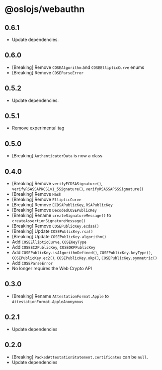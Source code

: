 # @oslojs/webauthn

## 0.6.1

- Update dependencies.

## 0.6.0

- [Breaking] Remove `COSEAlgorithm` and `COSEEllipticCurve` enums
- [Breaking] Remove `COSEParseError`

## 0.5.2

- Update dependencies.

## 0.5.1

- Remove experimental tag

## 0.5.0

- [Breaking] `AuthenticatorData` is now a class

## 0.4.0

- [Breaking] Remove `verifyECDSASignature()`, `verifyRSASSAPKCS1v1_5Signature()`, `verifyRSASSAPSSSignature()`
- [Breaking] Remove `Hash`
- [Breaking] Remove `EllipticCurve`
- [Breaking] Remove `ECDSAPublicKey`, `RSAPublicKey`
- [Breaking] Remove `DecodedCOSEPublicKey`
- [Breaking] Rename `createSignatureMessage()` to `createAssertionSignatureMessage()`
- [Breaking] Remove `COSEPublicKey.ecdsa()`
- [Breaking] Update `COSEPublicKey.rsa()`
- [Breaking] Update `COSEPublicKey.algorithm()`
- Add `COSEEllipticCurve`, `COSEKeyType`
- Add `COSEEC2PublicKey`, `COSEOKPPublicKey`
- Add `COSEPublicKey.isAlgorithmDefined()`, `COSEPublicKey.keyType()`, `COSEPublicKey.ec2()`, `COSEPublicKey.okp()`, `COSEPublicKey.symmetric()`
- Add `COSEParseError`
- No longer requires the Web Crypto API

## 0.3.0

- [Breaking] Rename `AttestationFormat.Apple` to `AttestationFormat.AppleAnonymous`

## 0.2.1

- Update dependencies

## 0.2.0

- [Breaking] `PackedAttestationStatement.certificates` can be `null`.
- Update dependencies
